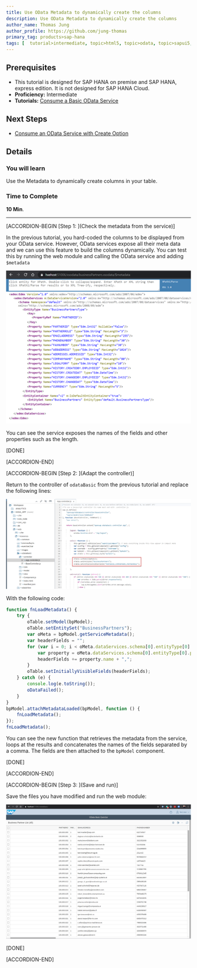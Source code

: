 ```yaml
---
title: Use OData Metadata to dynamically create the columns
description: Use OData Metadata to dynamically create the columns
author_name: Thomas Jung
author_profile: https://github.com/jung-thomas
primary_tag: products>sap-hana
tags: [  tutorial>intermediate, topic>html5, topic>odata, topic>sapui5, products>sap-hana, products>sap-hana\,-express-edition   ]
---
```

## Prerequisites  
- This tutorial is designed for SAP HANA on premise and SAP HANA, express edition. It is not designed for SAP HANA Cloud.
- **Proficiency:** Intermediate
- **Tutorials:** [Consume a Basic OData Service](https://developers.sap.com/tutorials/xsa-sapui5-odata.html)

## Next Steps
- [Consume an OData Service with Create Option](https://developers.sap.com/tutorials/xsa-sapui5-consume.html)

## Details
### You will learn  
Use the Metadata to dynamically create columns in your table.


### Time to Complete
**10 Min**.

---


[ACCORDION-BEGIN [Step 1: ](Check the metadata from the service)]

In the previous tutorial, you hard-coded the columns to be displayed from your OData service. However, OData services expose all their meta data and we can use this feature to build the columns dynamically. You can test this by running the web module and calling the OData service and adding `$metadata`

![view file](1.png)

You can see the service exposes the names of the fields and other properties such as the length.

[DONE]

[ACCORDION-END]

[ACCORDION-BEGIN [Step 2: ](Adapt the controller)]

Return to the controller of `odataBasic` from the previous tutorial and replace the following lines:

![view file](2.png)

With the following code:

```javascript
function fnLoadMetadata() {
	try {
		oTable.setModel(bpModel);
		oTable.setEntitySet("BusinessPartners");
		var oMeta = bpModel.getServiceMetadata();
		var headerFields = "";
		for (var i = 0; i < oMeta.dataServices.schema[0].entityType[0].property.length; i++) {
			var property = oMeta.dataServices.schema[0].entityType[0].property[i];
			headerFields += property.name + ",";
		}
		oTable.setInitiallyVisibleFields(headerFields);
	} catch (e) {
		console.log(e.toString());
		oDataFailed();
	}
}
bpModel.attachMetadataLoaded(bpModel, function () {
	fnLoadMetadata();
});
fnLoadMetadata();
```

You can see the new function that retrieves the metadata from the service, loops at the results and concatenates the names of the fields separated by a comma. The fields are  then attached to the `bpModel` component.

[DONE]

[ACCORDION-END]

[ACCORDION-BEGIN [Step 3: ](Save and run)]

Save the files you have modified and run the web module:

![view file](3.png)

[DONE]

[ACCORDION-END]
